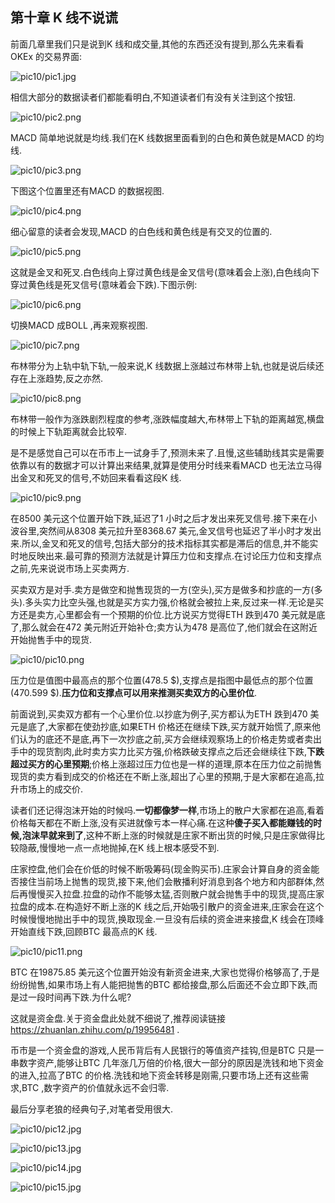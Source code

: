 
##  第十章  K 线不说谎


前面几章里我们只是说到K 线和成交量,其他的东西还没有提到,那么先来看看OKEx 的交易界面:

![pic10/pic1.jpg](pic10/pic1.jpg)

相信大部分的数据读者们都能看明白,不知道读者们有没有关注到这个按钮.

![pic10/pic2.png](pic10/pic2.png)

MACD 简单地说就是均线.我们在K 线数据里面看到的白色和黄色就是MACD 的均线.

![pic10/pic3.png](pic10/pic3.png)

下图这个位置里还有MACD 的数据视图.

![pic10/pic4.png](pic10/pic4.png)

细心留意的读者会发现,MACD 的白色线和黄色线是有交叉的位置的.

![pic10/pic5.png](pic10/pic5.png)

这就是金叉和死叉.白色线向上穿过黄色线是金叉信号(意味着会上涨),白色线向下穿过黄色线是死叉信号(意味着会下跌).下图示例:

![pic10/pic6.png](pic10/pic6.png)

切换MACD 成BOLL ,再来观察视图.

![pic10/pic7.png](pic10/pic7.png)

布林带分为上轨中轨下轨,一般来说,K 线数据上涨越过布林带上轨,也就是说后续还存在上涨趋势,反之亦然.

![pic10/pic8.png](pic10/pic8.png)

布林带一般作为涨跌剧烈程度的参考,涨跌幅度越大,布林带上下轨的距离越宽,横盘的时候上下轨距离就会比较窄.

是不是感觉自己可以在币市上一试身手了,预测未来了.且慢,这些辅助线其实是需要依靠以有的数据才可以计算出来结果,就算是使用分时线来看MACD 也无法立马得出金叉和死叉的信号,不妨回来看看这段K 线.

![pic10/pic9.png](pic10/pic9.png)

在8500 美元这个位置开始下跌,延迟了1 小时之后才发出来死叉信号.接下来在小波谷里,突然间从8308 美元拉升至8368.67 美元,金叉信号也延迟了半小时才发出来.所以,金叉和死叉的信号,包括大部分的技术指标其实都是滞后的信息,并不能实时地反映出来.最可靠的预测方法就是计算压力位和支撑点.在讨论压力位和支撑点之前,先来说说市场上买卖两方.

买卖双方是对手.卖方是做空和抛售现货的一方(空头),买方是做多和抄底的一方(多头).多头实力比空头强,也就是买方实力强,价格就会被拉上来,反过来一样.无论是买方还是卖方,心里都会有一个预期的价位.比方说买方觉得ETH 跌到470 美元就是底了,那么就会在472 美元附近开始补仓;卖方认为478 是高位了,他们就会在这附近开始抛售手中的现货.

![pic10/pic10.png](pic10/pic10.png)

压力位是值图中最高点的那个位置(478.5 $),支撑点是指图中最低点的那个位置(470.599 $).**压力位和支撑点可以用来推测买卖双方的心里价位**.

前面说到,买卖双方都有一个心里价位.以抄底为例子,买方都认为ETH 跌到470 美元是底了,大家都在使劲抄底,如果ETH 价格还在继续下跌,买方就开始慌了,原来他们认为的底还不是底,再下一次抄底之前,买方会继续观察场上的价格走势或者卖出手中的现货割肉,此时卖方实力比买方强,价格跌破支撑点之后还会继续往下跌,**下跌超过买方的心里预期**;价格上涨超过压力位也是一样的道理,原本在压力位之前抛售现货的卖方看到成交的价格还在不断上涨,超出了心里的预期,于是大家都在追高,拉升市场上的成交价.

读者们还记得泡沫开始的时候吗.**一切都像梦一样**,市场上的散户大家都在追高,看着价格每天都在不断上涨,没有买进就像亏本一样心痛.在这种**傻子买入都能赚钱的时候,泡沫早就来到了**,这种不断上涨的时候就是庄家不断出货的时候,只是庄家做得比较隐蔽,慢慢地一点一点地抛掉,在K 线上根本感受不到.

庄家控盘,他们会在价低的时候不断吸筹码(现金购买币).庄家会计算自身的资金能否接住当前场上抛售的现货,接下来,他们会散播利好消息到各个地方和内部群体,然后再慢慢买入拉盘.拉盘的动作不能够太猛,否则散户就会抛售手中的现货,提高庄家拉盘的成本.在构造好不断上涨的K 线之后,开始吸引散户的资金进来,庄家会在这个时候慢慢地抛出手中的现货,换取现金.一旦没有后续的资金进来接盘,K 线会在顶峰开始直线下跌,回顾BTC 最高点的K 线.

![pic10/pic11.png](pic10/pic11.png)

BTC 在19875.85 美元这个位置开始没有新资金进来,大家也觉得价格够高了,于是纷纷抛售,如果市场上有人能把抛售的BTC 都给接盘,那么后面还不会立即下跌,而是过一段时间再下跌.为什么呢?

这就是资金盘.关于资金盘此处就不细说了,推荐阅读链接  https://zhuanlan.zhihu.com/p/19956481 .

币市是一个资金盘的游戏,人民币背后有人民银行的等值资产挂钩,但是BTC 只是一串数字资产,能够让BTC 几年涨几万倍的价格,很大一部分的原因是洗钱和地下资金的进入,拉高了BTC 的价格.洗钱和地下资金转移是刚需,只要市场上还有这些需求,BTC ,数字资产的价值就永远不会归零.

最后分享老狼的经典句子,对笔者受用很大.

![pic10/pic12.jpg](pic10/pic12.jpg)

![pic10/pic13.jpg](pic10/pic13.jpg)

![pic10/pic14.jpg](pic10/pic14.jpg)

![pic10/pic15.jpg](pic10/pic15.jpg)

